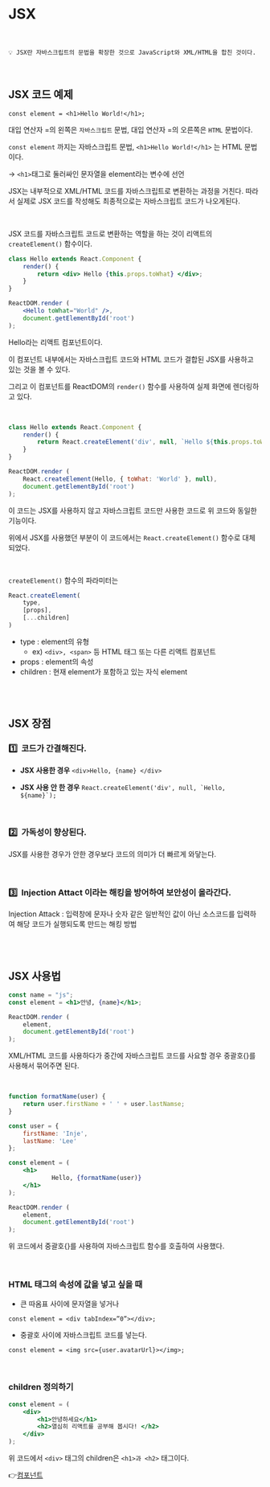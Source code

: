# JSX


<br>

```
💡 JSX란 자바스크립트의 문법을 확장한 것으로 JavaScript와 XML/HTML을 합친 것이다.
```

<br>

## JSX 코드 예제

```
const element = <h1>Hello World!</h1>;
```

대입 연산자 =의 왼쪽은 ```자바스크립트``` 문법, 대입 연산자 =의 오른쪽은 ```HTML``` 문법이다.

```const element``` 까지는 자바스크립트 문법, ```<h1>Hello World!</h1>``` 는 HTML 문법이다.

→ ```<h1>```태그로 둘러싸인 문자열을 element라는 변수에 선언

JSX는 내부적으로 XML/HTML 코드를 자바스크립트로 변환하는 과정을 거친다. 따라서 실제로 JSX 코드를 작성해도 최종적으로는 자바스크립트 코드가 나오게된다.

<br>

JSX 코드를 자바스크립트 코드로 변환하는 역할을 하는 것이 리액트의 ```createElement()``` 함수이다.

```jsx
class Hello extends React.Component {
	render() {
		return <div> Hello {this.props.toWhat} </div>;
	}
}

ReactDOM.render (
	<Hello toWhat="World" />,
	document.getElementById('root')
);
```

Hello라는 리액트 컴포넌트이다.

이 컴포넌트 내부에서는 자바스크립트 코드와 HTML 코드가 결합된 JSX를 사용하고 있는 것을 볼 수 있다.

그리고 이 컴포넌트를 ReactDOM의 ```render()``` 함수를 사용하여 실제 화면에 렌더링하고 있다.


<br>


```jsx
class Hello extends React.Component {
	render() {
		return React.createElement('div', null, `Hello ${this.props.toWhat}`);
	}
}

ReactDOM.render (
	React.createElement(Hello, { toWhat: 'World' }, null),
	document.getElementById('root')
);
```

이 코드는 JSX를 사용하지 않고 자바스크립트 코드만 사용한 코드로 위 코드와 동일한 기능이다.

위에서 JSX를 사용했던 부분이 이 코드에서는 ```React.createElement()``` 함수로 대체되었다.


<br>


```createElement()``` 함수의 파라미터는

```jsx
React.createElement(
	type,
	[props],
	[...children]
)
```

* type : element의 유형
  * ex) ```<div>, <span>``` 등 HTML 태그 또는 다른 리액트 컴포넌트
* props : element의 속성
* children : 현재 element가 포함하고 있는 자식 element


<br>
<br>

## JSX 장점

### 1️⃣  코드가 간결해진다.

- **JSX 사용한 경우**
```<div>Hello, {name} </div>```


- **JSX 사용 안 한 경우**
```React.createElement('div', null, `Hello, ${name}`);```


<br>


### 2️⃣  가독성이 향상된다.

JSX를 사용한 경우가 안한 경우보다 코드의 의미가 더 빠르게 와닿는다.


<br>



### 3️⃣  Injection Attact 이라는 해킹을 방어하여 보안성이 올라간다.

Injection Attack : 입력창에 문자나 숫자 같은 일반적인 값이 아닌 소스코드를 입력하여 해당 코드가 실행되도록 만드는 해킹 방법



<br>
<br>


## JSX 사용법

```jsx
const name = "js";
const element = <h1>안녕, {name}</h1>;

ReactDOM.render (
	element,
	document.getElementById('root')
);
```

XML/HTML 코드를 사용하다가 중간에 자바스크립트 코드를 사요할 경우 중괄호{}를 사용해서 묶어주면 된다.


<br>

```jsx
function formatName(user) {
	return user.firstName + ' ' + user.lastNamse;
}

const user = {
	firstName: 'Inje',
	lastName: 'Lee'
};

const element = (
	<h1>
			Hello, {formatName(user)}
	</h1>
);

ReactDOM.render (
	element,
	document.getElementById('root')
);
```

위 코드에서 중괄호{}를 사용하여 자바스크립트 함수를 호출하여 사용했다.


<br>


### HTML 태그의 속성에 값을 넣고 싶을 때

- 큰 따옴표 사이에 문자열을 넣거나

```const element = <div tabIndex=”0”></div>;```

- 중괄호 사이에 자바스크립트 코드를 넣는다.

```const element = <img src={user.avatarUrl}></img>;```


<br>


### children 정의하기

```jsx
const element = (
	<div>
		<h1>안녕하세요</h1>
		<h2>열심히 리액트를 공부해 봅시다! </h2>
	</div>
);
```

위 코드에서 ```<div>``` 태그의 children은 ```<h1>과 <h2>``` 태그이다.

👉[컴포넌트](https://github.com/kimjaehee18/STUDY/blob/main/React/3-Component.md)
